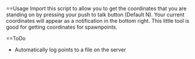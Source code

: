 ==Usage
Import this script to allow you to get the coordinates that you are standing on by pressing your push to talk button (Default N). Your current coordinates will appear as a notification in the bottom right. This little tool is good for getting coordinates for spawnpoints.

==ToDo
* Automatically log points to a file on the server
    